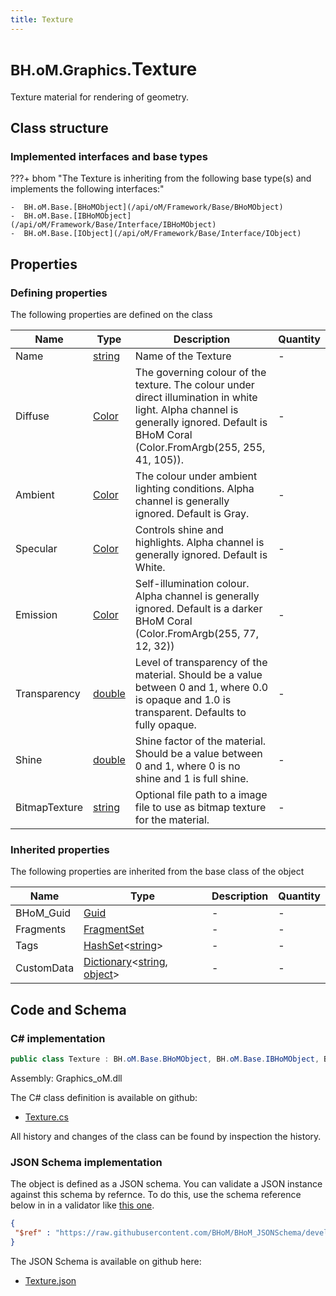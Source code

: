 ```yaml
---
title: Texture
---
```


# <small>BH.oM.Graphics.</small>**Texture**

Texture material for rendering of geometry.

## Class structure

### Implemented interfaces and base types

???+ bhom "The Texture is inheriting from the following base type(s) and implements the following interfaces:"

    -  BH.oM.Base.[BHoMObject](/api/oM/Framework/Base/BHoMObject)
    -  BH.oM.Base.[IBHoMObject](/api/oM/Framework/Base/Interface/IBHoMObject)
    -  BH.oM.Base.[IObject](/api/oM/Framework/Base/Interface/IObject)


## Properties



### Defining properties

The following properties are defined on the class

| Name             | Type             | Description      | Quantity         |
|------------------|------------------|------------------|------------------|
| Name | [string](https://learn.microsoft.com/en-us/dotnet/api/System.String?view=netstandard-2.0) | Name of the Texture | - |
| Diffuse | [Color](https://learn.microsoft.com/en-us/dotnet/api/System.Drawing.Color?view=netstandard-2.0) | The governing colour of the texture. The colour under direct illumination in white light. Alpha channel is generally ignored. Default is BHoM Coral (Color.FromArgb(255, 255, 41, 105)). | - |
| Ambient | [Color](https://learn.microsoft.com/en-us/dotnet/api/System.Drawing.Color?view=netstandard-2.0) | The colour under ambient lighting conditions. Alpha channel is generally ignored. Default is Gray. | - |
| Specular | [Color](https://learn.microsoft.com/en-us/dotnet/api/System.Drawing.Color?view=netstandard-2.0) | Controls shine and highlights. Alpha channel is generally ignored. Default is White. | - |
| Emission | [Color](https://learn.microsoft.com/en-us/dotnet/api/System.Drawing.Color?view=netstandard-2.0) | Self-illumination colour. Alpha channel is generally ignored. Default is a darker BHoM Coral (Color.FromArgb(255, 77, 12, 32)) | - |
| Transparency | [double](https://learn.microsoft.com/en-us/dotnet/api/System.Double?view=netstandard-2.0) | Level of transparency of the material. Should be a value between 0 and 1, where 0.0 is opaque and 1.0 is transparent. Defaults to fully opaque. | - |
| Shine | [double](https://learn.microsoft.com/en-us/dotnet/api/System.Double?view=netstandard-2.0) | Shine factor of the material. Should be a value between 0 and 1, where 0 is no shine and 1 is full shine. | - |
| BitmapTexture | [string](https://learn.microsoft.com/en-us/dotnet/api/System.String?view=netstandard-2.0) | Optional file path to a image file to use as bitmap texture for the material. | - |


### Inherited properties
The following properties are inherited from the base class of the object

| Name             | Type             | Description      | Quantity         |
|------------------|------------------|------------------|------------------|
| BHoM_Guid | [Guid](https://learn.microsoft.com/en-us/dotnet/api/System.Guid?view=netstandard-2.0) | - | - |
| Fragments | [FragmentSet](/api/oM/Framework/Base/FragmentSet) | - | - |
| Tags | [HashSet](https://learn.microsoft.com/en-us/dotnet/api/System.Collections.Generic.HashSet-1?view=netstandard-2.0)&lt;[string](https://learn.microsoft.com/en-us/dotnet/api/System.String?view=netstandard-2.0)&gt; | - | - |
| CustomData | [Dictionary](https://learn.microsoft.com/en-us/dotnet/api/System.Collections.Generic.Dictionary-2?view=netstandard-2.0)&lt;[string](https://learn.microsoft.com/en-us/dotnet/api/System.String?view=netstandard-2.0), [object](https://learn.microsoft.com/en-us/dotnet/api/System.Object?view=netstandard-2.0)&gt; | - | - |


## Code and Schema

### C# implementation

``` C# title="C#"
public class Texture : BH.oM.Base.BHoMObject, BH.oM.Base.IBHoMObject, BH.oM.Base.IObject
```

Assembly: Graphics_oM.dll

The C# class definition is available on github:

- [Texture.cs](https://github.com/BHoM/BHoM/blob/develop/Graphics_oM/Render\Texture.cs)

All history and changes of the class can be found by inspection the history.
### JSON Schema implementation

The object is defined as a JSON schema. You can validate a JSON instance against this schema by refernce. To do this, use the schema reference below in in a validator like [this one](https://www.jsonschemavalidator.net/).

``` json title="JSON Schema"
{
 "$ref" : "https://raw.githubusercontent.com/BHoM/BHoM_JSONSchema/develop/Graphics_oM/Texture.json"
}
```

The JSON Schema is available on github here:

- [Texture.json](https://github.com/BHoM/BHoM_JSONSchema/blob/develop/Graphics_oM/Texture.json)
